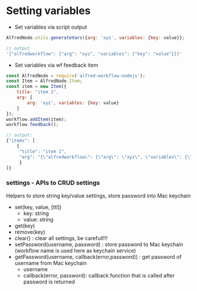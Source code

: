 # Setting variables

* Set variables via script output

```js
AlfredNode.utils.generateVars({arg: 'xyz', variables: {key: value}};

// output
'{"alfredworkflow": {"arg": "xyz", "variables": {"key": "value"}}}'
```

* Set variables via wf feedback item

```js
const AlfredNode = require('alfred-workflow-nodejs');
const Item = AlfredNode.Item;
const item = new Item({
    title: "item 1", 
    arg: {
        arg: 'xyz', variables: {key: value}
    }
});
workflow.addItem(item);
workflow.feedback();

// output:
{"items": [
    {
     "title": "item 1",
     "arg": "{\"alfredworkflow\": {\"arg\": \"xyz\", \"variables\": {\"key\": \"value\"}}}"
     }
]}
```

### settings - APIs to CRUD settings
Helpers to store string key/value settings, store password into Mac keychain

* set(key, value, [ttl])
    * key: string
    * value: string
* get(key)
* remove(key)
* clear() : clear all settings, be carefull!!!
* setPassword(username, password) : store password to Mac keychain (workflow name is used here as keychain service)
* getPassword(username, callback(error,password)) : get password of username from Mac keychain
    * username
    * callback(error, password): callback function that is called after password is returned
